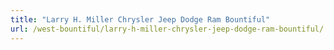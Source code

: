 ```yaml
---
title: "Larry H. Miller Chrysler Jeep Dodge Ram Bountiful"
url: /west-bountiful/larry-h-miller-chrysler-jeep-dodge-ram-bountiful/
---
```

